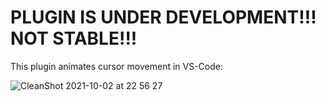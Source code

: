 # PLUGIN IS UNDER DEVELOPMENT!!! NOT STABLE!!!

This plugin animates cursor movement in VS-Code:


![CleanShot 2021-10-02 at 22 56 27](https://user-images.githubusercontent.com/55558407/135756893-feefafb1-1da7-4dfb-b9bd-3573799fa7ed.gif)
